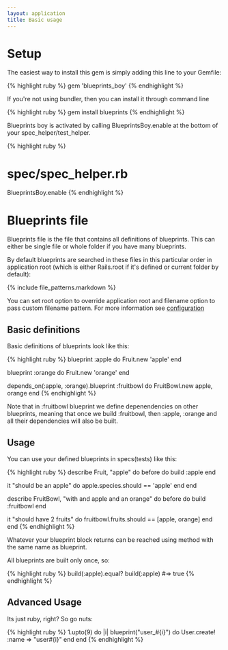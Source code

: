 ```yaml
---
layout: application
title: Basic usage
---
```


# Setup

The easiest way to install this gem is simply adding this line to your Gemfile:

{% highlight ruby %}
gem 'blueprints_boy'
{% endhighlight %}


If you're not using bundler, then you can install it through command line

{% highlight ruby %}
gem install blueprints
{% endhighlight %}

Blueprints boy is activated by calling BlueprintsBoy.enable at the bottom of your spec_helper/test_helper.

{% highlight ruby %}
# spec/spec_helper.rb
BlueprintsBoy.enable
{% endhighlight %}

# Blueprints file

Blueprints file is the file that contains all definitions of blueprints. This can either be single file or whole folder
if you have many blueprints.

By default blueprints are searched in these files in this particular order in application root (which is either Rails.root if it's defined or current folder by default):

{% include file_patterns.markdown %}

You can set root option to override application root and filename option to pass custom filename pattern. For more information see [configuration](/blueprints_boy/configuration)

## Basic definitions

Basic definitions of blueprints look like this:

{% highlight ruby %}
blueprint :apple do
  Fruit.new 'apple'
end

blueprint :orange do
  Fruit.new 'orange'
end

depends_on(:apple, :orange).blueprint :fruitbowl do
  FruitBowl.new apple, orange
end
{% endhighlight %}

Note that in :fruitbowl blueprint we define depenendencies on other blueprints, meaning that once we build
:fruitbowl, then :apple, :orange and all their dependencies will also be built.

## Usage

You can use your defined blueprints in specs(tests) like this:

{% highlight ruby %}
describe Fruit, "apple" do
  before do
    build :apple
  end

  it "should be an apple" do
    apple.species.should == 'apple'
  end
end

describe FruitBowl, "with and apple and an orange" do
  before do
    build :fruitbowl
  end

  it "should have 2 fruits" do
    fruitbowl.fruits.should == [apple, orange]
  end
end
{% endhighlight %}

Whatever your blueprint block returns can be reached using method with the same name as blueprint.

All blueprints are built only once, so:

{% highlight ruby %}
build(:apple).equal? build(:apple) #=> true
{% endhighlight %}

## Advanced Usage

Its just ruby, right? So go nuts:

{% highlight ruby %}
1.upto(9) do |i|
  blueprint("user_#{i}") do
    User.create! :name => "user#{i}"
  end
end
{% endhighlight %}
